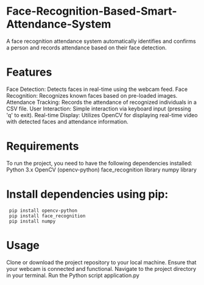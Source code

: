 # Face-Recognition-Based-Smart-Attendance-System
A face recognition attendance system automatically identifies and confirms a person and records attendance based on their face detection.


# Features
Face Detection: Detects faces in real-time using the webcam feed.
Face Recognition: Recognizes known faces based on pre-loaded images.
Attendance Tracking: Records the attendance of recognized individuals in a CSV file.
User Interaction: Simple interaction via keyboard input (pressing 'q' to exit).
Real-time Display: Utilizes OpenCV for displaying real-time video with detected faces and attendance information.

# Requirements
  To run the project, you need to have the following dependencies installed:
  Python 3.x
  OpenCV (opencv-python)
  face_recognition library
  numpy library

# Install dependencies using pip:
     pip install opencv-python
     pip install face_recognition
     pip install numpy

# Usage
Clone or download the project repository to your local machine.
Ensure that your webcam is connected and functional.
Navigate to the project directory in your terminal.
Run the Python script application.py
